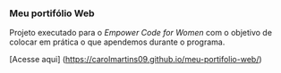 ### Meu portifólio Web 

<p>Projeto executado para o <em>Empower Code for Women</em> com o objetivo de colocar em prática o que apendemos durante o programa.</p>

[Acesse aqui] (https://carolmartins09.github.io/meu-portifolio-web/)
  
